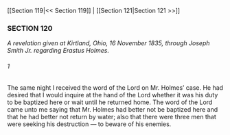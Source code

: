 [[Section 119|<< Section 119]]  |  [[Section 121|Section 121 >>]]

### SECTION 120

*A revelation given at Kirtland, Ohio, 16 November 1835, through Joseph Smith Jr. regarding Erastus Holmes.*

###### 1
The same night I received the word of the Lord on Mr. Holmes’ case. He had desired that I would inquire at the hand of the Lord whether it was his duty to be baptized here or wait until he returned home. The word of the Lord came unto me saying that Mr. Holmes had better not be baptized here and that he had better not return by water; also that there were three men that were seeking his destruction — to beware of his enemies.